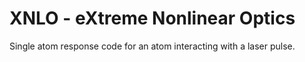 # XNLO - eXtreme Nonlinear Optics
Single atom response code for an atom interacting with a laser pulse.
